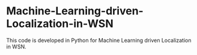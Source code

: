 # Machine-Learning-driven-Localization-in-WSN
This code is developed in Python for Machine Learning driven Localization in WSN.
